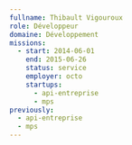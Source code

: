 ```yaml
---
fullname: Thibault Vigouroux
role: Développeur
domaine: Développement
missions:
  - start: 2014-06-01
    end: 2015-06-26
    status: service
    employer: octo
    startups:
      - api-entreprise
      - mps
previously:
  - api-entreprise
  - mps
---
```

